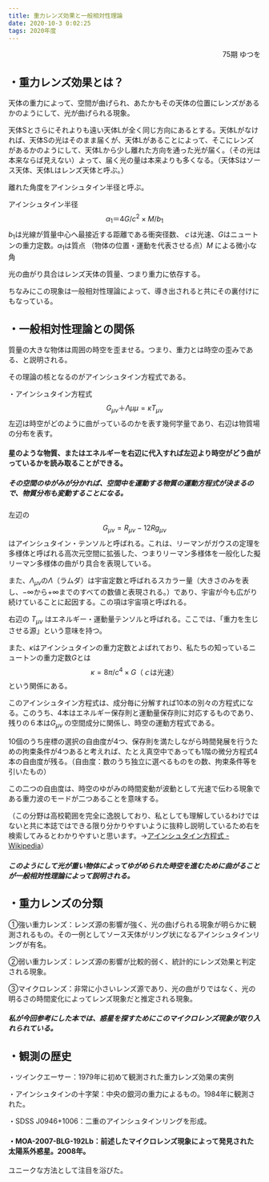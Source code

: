 ```yaml
---
title: 重力レンズ効果と一般相対性理論
date: 2020-10-3 0:02:25
tags: 2020年度
---
```


<div style="text-align:right">75期 ゆつを
</div>

## ・重力レンズ効果とは？

   天体の重力によって、空間が曲げられ、あたかもその天体の位置にレンズがあるかのようにして、光が曲げられる現象。

   天体Sとさらにそれよりも遠い天体Lが全く同じ方向にあるとする。天体Lがなければ、天体Sの光はそのまま届くが、天体Lがあることによって、そこにレンズがあるかのようにして、天体Lから少し離れた方向を通った光が届く。（その光は本来ならば見えない）よって、届く光の量は本来よりも多くなる。（天体Sはソース天体、天体Lはレンズ天体と呼ぶ。）

   離れた角度をアインシュタイン半径と呼ぶ。

アインシュタイン半径
$$
\alpha_1＝4G/c^2\times M/b_1
$$
   $b_1$は光線が質量中心へ最接近する距離である衝突径数、$ｃ$は光速、$G$はニュートンの重力定数。$\alpha_1$は質点 （物体の位置・運動を代表させる点）$M$ による微小な角

   光の曲がり具合はレンズ天体の質量、つまり重力に依存する。

   ちなみにこの現象は一般相対性理論によって、導き出されると共にその裏付けにもなっている。

## ・一般相対性理論との関係

   質量の大きな物体は周囲の時空を歪ませる。つまり、重力とは時空の歪みである、と説明される。

その理論の核となるのがアインシュタイン方程式である。

・アインシュタイン方程式
$$
G_{\mu\nu}＋\Lambda\mu\mu =\kappa T_{\mu\nu}
$$
左辺は時空がどのように曲がっているのかを表す幾何学量であり、右辺は物質場の分布を表す。

####    星のような物質、またはエネルギーを右辺に代入すれば左辺より時空がどう曲がっているかを読み取ることができる。

##### その空間のゆがみが分かれば、空間中を運動する物質の運動方程式が決まるので、物質分布も変動することになる。

   左辺の 
$$
G_{\mu\nu} = R_{\mu\nu} - 12Rg_{\mu\nu}
$$
はアインシュタイン・テンソルと呼ばれる。これは、リーマンがガウスの定理を多様体と呼ばれる高次元空間に拡張した、つまりリーマン多様体を一般化した擬リーマン多様体の曲がり具合を表現している。

   また、$\Lambda_{\mu\nu}$の$\Lambda$（ラムダ）は宇宙定数と呼ばれるスカラー量（大きさのみを表し、$-\infty$から$+\infty$までのすべての数値と表現される。）であり、宇宙が今も広がり続けていることに起因する。この項は宇宙項と呼ばれる。

   右辺の $T_{\mu\nu}$ はエネルギー・運動量テンソルと呼ばれる。ここでは、「重力を生じさせる源」という意味を持つ。

   また、$\kappa$はアインシュタインの重力定数とよばれており、私たちの知っているニュートンの重力定数$G$とは 
$$
\kappa = 8\pi/c^4 \times G \text{（$ｃ$は光速）}
$$
という関係にある。

   このアインシュタイン方程式は、成分毎に分解すれば10本の別々の方程式になる。このうち、4本はエネルギー保存則と運動量保存則に対応するものであり、残りの６本は$G_{\mu\nu}$ の空間成分に関係し、時空の運動方程式である。

   10個のうち座標の選択の自由度が4つ、保存則を満たしながら時間発展を行うための拘束条件が4つあると考えれば、たとえ真空中であっても1階の微分方程式4本の自由度が残る。（自由度：数のうち独立に選べるものをの数、拘束条件等を引いたもの）

   この二つの自由度は、時空のゆがみの時間変動が波動として光速で伝わる現象である重力波のモードが二つあることを意味する。

（この分野は高校範囲を完全に逸脱しており、私としても理解しているわけではないと共に本誌ではできる限り分かりやすいように抜粋し説明しているため右を検索してみるとわかりやすいと思います。→[アインシュタイン方程式 - Wikipedia](https://ja.wikipedia.org/wiki/%E3%82%A2%E3%82%A4%E3%83%B3%E3%82%B7%E3%83%A5%E3%82%BF%E3%82%A4%E3%83%B3%E6%96%B9%E7%A8%8B%E5%BC%8F)）

#####    このようにして光が重い物体によってゆがめられた時空を進むために曲がることが一般相対性理論によって説明される。

## ・重力レンズの分類

①強い重力レンズ：レンズ源の影響が強く、光の曲げられる現象が明らかに観測されるもの。その一例としてソース天体がリング状になるアインシュタインリングが有名。

②弱い重力レンズ：レンズ源の影響が比較的弱く、統計的にレンズ効果と判定される現象。

③マイクロレンズ：非常に小さいレンズ源であり、光の曲がりではなく、光の明るさの時間変化によってレンズ現象だと推定される現象。

##### 私が今回参考にした本では、惑星を探すためにこのマイクロレンズ現象が取り入れられている。

## ・観測の歴史

・ツインクエーサー：1979年に初めて観測された重力レンズ効果の実例

・アインシュタインの十字架：中央の銀河の重力によるもの。1984年に観測された。

・SDSS J0946+1006：二重のアインシュタインリングを形成。

#### ・MOA-2007-BLG-192Lb：前述したマイクロレンズ現象によって発見された太陽系外惑星。2008年。

ユニークな方法として注目を浴びた。

##### 